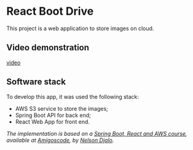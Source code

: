 # React Boot Drive

This project is a web application to store images on cloud.

## Video demonstration
[video](video.gif)

## Software stack
To develop this app, it was used the following stack:
- AWS S3 service to store the images;
- Spring Boot API for back end;
- React Web App for front end.

_The implementation is based on a [Spring Boot, React and AWS course](https://amigoscode.com/courses/enrolled/686693), available at [Amigoscode](https://amigoscode.com/), by [Nelson Djalo](https://twitter.com/amigoscode)._